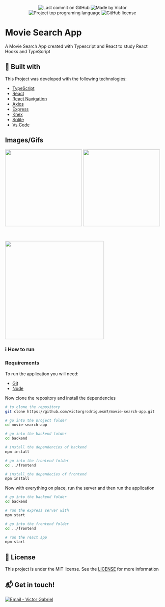
<p align="center">
    <img alt="Last commit on GitHub" src="https://img.shields.io/github/last-commit/victorgrodriguesm7/movie-search-app">
    <img alt="Made by Victor" src="https://img.shields.io/badge/made%20by-Victor%20G.%20Rodrigues-%20">
    <img alt="Project top programing language" src="https://img.shields.io/github/languages/top/victorgrodriguesm7/movie-search-app">
    <img alt="GitHub license" src="https://img.shields.io/github/license/victorgrodriguesm7/movie-search-app">
</p>

# Movie Search App

A Movie Search App created with Typescript and React to study React Hooks and TypeScript

## :rocket: Built with

This Project was developed with the following technologies:

- [TypeScript](https://www.typescriptlang.org/)
- [React](https://reactjs.org/)
- [React Navigation](https://reactnavigation.org/)
- [Axios](https://github.com/axios/axios)
- [Express](https://expressjs.com/)
- [Knex](http://knexjs.org/)
- [Sqlite](https://www.sqlite.org/index.html)
- [Vs Code](https://code.visualstudio.com/)

## Images/Gifs
<p aling="center">
    <img src="https://res.cloudinary.com/dozoyzosn/image/upload/v1606164691/search-movie-app/searchPage_m6tn2f.png" height="250">
    <img src="https://res.cloudinary.com/dozoyzosn/image/upload/v1606165189/search-movie-app/searchPage-Iron_o9xj6x.png" height="250">
    
</p><br/>
<p aling="center">
  <img src="https://res.cloudinary.com/dozoyzosn/image/upload/v1606165491/search-movie-app/searchPage-iron_vhtvig.gif" height="320">
</p>

### :information_source: How to run

### Requirements

To run the application you will need:
* [Git](https://git-scm.com)
* [Node](https://nodejs.org/)

Now clone the repository and install the dependencies
```bash
# to clone the repository
git clone https://github.com/victorgrodriguesm7/movie-search-app.git

# go into the project folder
cd movie-search-app

# go into the backend folder
cd backend

# install the dependencies of backend
npm install

# go into the frontend folder
cd ../frontend

# install the dependecies of frontend
npm install
```

Now with everything on place, run the server and then run the application
```bash
# go into the backend folder
cd backend

# run the express server with
npm start

# go into the frontend folder
cd ../frontend

# run the react app
npm start
```
## :page_facing_up: License

This project is under the MIT license. See the [LICENSE](https://github.com/victorgrodriguesm7/movie-search-app/blob/master/LICENSE) for more information

## :mailbox_with_mail: Get in touch!

<a href="mailto:victorgrodriguesm7@gmail.com" target="_blank" >
  <img alt="Email - Victor Gabriel" src="https://img.shields.io/badge/Email--%23F8952D?style=social&logo=gmail">
</a>
